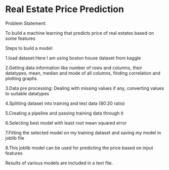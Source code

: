 # Real Estate Price Prediction
Problem Statement:

To build a machine learning that predicts price of real estates based on some features

Steps to build a model:

1.load dataset:Here I am using boston house dataset from kaggle

2.Getting data information like number of rows and columns, their datatypes, mean, median and mode of all columns, finding correlation and plotting graphs 

3.Data pre processing: Dealing with missing values if any, converting values to suitable datatypes

4.Splitting dataset into training and test data (80:20 ratio)

5.Creating a pipeline and passing training data through it

6.Selecting best model with least root mean squared error

7.Fitting the selected model on my training dataset and saving my model in joblib file

8.This joblib model can be used for predicting the price based on input features

Results of various models are included in a text file.
